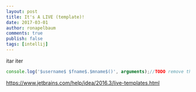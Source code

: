 ```yaml
---
layout: post
title: It's A LIVE (template)!
date: 2017-03-01
author: ronapelbaum
comments: true
publish: false
tags: [intellij]
---
```

itar
iter

```javascript
console.log('$username$ $fname$.$mname$()', arguments);//TODO remove this
```
https://www.jetbrains.com/help/idea/2016.3/live-templates.html
